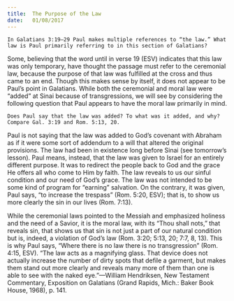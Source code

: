 ```yaml
---
title:  The Purpose of the Law
date:   01/08/2017
---
```


`In Galatians 3:19–29 Paul makes multiple references to “the law.” What law is Paul primarily referring to in this section of Galatians?`

Some, believing that the word until in verse 19 (ESV) indicates that this law was only temporary, have thought the passage must refer to the ceremonial law, because the purpose of that law was fulfilled at the cross and thus came to an end. Though this makes sense by itself, it does not appear to be Paul’s point in Galatians. While both the ceremonial and moral law were “added” at Sinai because of transgressions, we will see by considering the following question that Paul appears to have the moral law primarily in mind.

`Does Paul say that the law was added? To what was it added, and why? Compare Gal. 3:19 and Rom. 5:13, 20.`

Paul is not saying that the law was added to God’s covenant with Abraham as if it were some sort of addendum to a will that altered the original provisions. The law had been in existence long before Sinai (see tomorrow’s lesson). Paul means, instead, that the law was given to Israel for an entirely different purpose. It was to redirect the people back to God and the grace He offers all who come to Him by faith. The law reveals to us our sinful condition and our need of God’s grace. The law was not intended to be some kind of program for “earning” salvation. On the contrary, it was given, Paul says, “to increase the trespass” (Rom. 5:20, ESV); that is, to show us more clearly the sin in our lives (Rom. 7:13).

While the ceremonial laws pointed to the Messiah and emphasized holiness and the need of a Savior, it is the moral law, with its “Thou shall nots,” that reveals sin, that shows us that sin is not just a part of our natural condition but is, indeed, a violation of God’s law (Rom. 3:20; 5:13, 20; 7:7, 8, 13). This is why Paul says, “Where there is no law there is no transgression” (Rom. 4:15, ESV). “The law acts as a magnifying glass. That device does not actually increase the number of dirty spots that defile a garment, but makes them stand out more clearly and reveals many more of them than one is able to see with the naked eye.”—William Hendriksen, New Testament Commentary, Exposition on Galatians (Grand Rapids, Mich.: Baker Book House, 1968), p. 141.